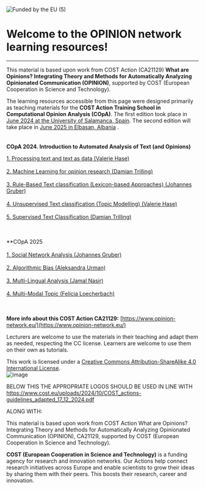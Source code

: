 
![Funded by the EU (5)](https://github.com/user-attachments/assets/0307ca8e-50a5-44a7-aef7-b36af5df794b)

# Welcome to the OPINION network learning resources! 
---
This material is based upon work from COST Action (CA21129) **What are Opinions? Integrating Theory and Methods for Automatically Analyzing Opinionated Communication (OPINION)**, supported by COST (European Cooperation in Science and Technology). <br>

The learning resources accessible from this page were designed primarily as teaching materials for the **COST Action Training School in Computational Opinion Analysis (COpA)**. The first edition took place in [June 2024 at the University of Salamanca, Spain](https://www.opinion-network.eu/updates/cost-action-training-school-in-salamanca-spain_2023-11-07). The second edition will take place in [June 2025 in Elbasan, Albania](https://www.opinion-network.eu/updates/cost-action-training-school-in-tirana-albania_2025-01-29) . <br> 
<br>
<br>
**COpA 2024. Introduction to Automated Analysis of Text (and Opinions)** <br>

[1. Processing text and text as data (Valerie Hase)](https://github.com/valeriehase/Salamanca-CSS-SummerSchool/tree/main)<br>
<br>
[2. Machine Learning for opinion research (Damian Trilling)](https://github.com/damian0604/teaching-cost) <br>
<br>
[3. Rule-Based Text classification (Lexicon-based Approaches) (Johannes Gruber)](https://github.com/JBGruber/copa_summer-school-dictionary) <br>
<br>
[4. Unsupervised Text classification (Topic Modelling) (Valerie Hase)](https://github.com/valeriehase/Salamanca-CSS-SummerSchool/tree/main) <br>
<br>
[5. Supervised Text Classification (Damian Trilling)](https://github.com/damian0604/teaching-cost) <br>
<br>
<br>

**COpA 2025<br>
<br> [1. Social Network Analysis (Johannes Gruber)](https://github.com/JBGruber/2025_SNA_COpA)
<br><br>
[2. Algorithmic Bias (Aleksandra Urman)](https://drive.google.com/drive/folders/1jzajKwvW3_eB0zkH14RUg3g0yMP9DcAY)
<br><br>
[3. Multi-Lingual Analysis (Jamal Nasir)](https://github.com/jamal833/COpA2025-MultiLingual)
<br><br>
[4. Multi-Modal Topic (Felicia Loecherbach)](https://github.com/FeLoe/opinion-elbasan-image-analysis)<br>
<br><br>

**More info about this COST Action CA21129:** [https://www.opinion-network.eu/](https://www.opinion-network.eu/)
<br>

Lecturers are welcome to use the materials in their teaching and adapt them as needed, respecting the CC license. Learners are welcome to use them on their own as tutorials. <br>

This work is licensed under a [Creative Commons Attribution-ShareAlike 4.0 International License](https://creativecommons.org/licenses/by-sa/4.0/). <br>
![image](https://github.com/user-attachments/assets/afea7a71-101b-4c98-a80a-ffcf170c0bf4)

BELOW THIS THE APPROPRIATE LOGOS SHOULD BE USED IN LINE WITH https://www.cost.eu/uploads/2024/10/COST_actions-guidelines_adapted_17_12_2024.pdf

ALONG WITH:

This material is based upon work from COST Action What are Opinions? Integrating Theory and Methods for Automatically Analyzing Opinionated Communication (OPINION), CA21129, supported by COST (European Cooperation in Science and Technology).

**COST (European Cooperation in Science and Technology)** is a funding agency for research and innovation networks. Our Actions help connect research initiatives across Europe and enable scientists to grow their ideas by sharing them with their peers. This boosts their research, career and innovation.
